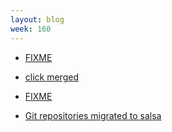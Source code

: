 ```yaml
---
layout: blog
week: 160
---
```


* [FIXME](https://github.com/rubygems/rubygems/pull/2289#issuecomment-388707453)

* [click merged](https://github.com/pallets/click/pull/963)

* [FIXME](https://github.com/rubygems/rubygems/issues/2290)

* [Git repositories migrated to salsa](https://lists.reproducible-builds.org/pipermail/rb-general/2018-May/000954.html)
